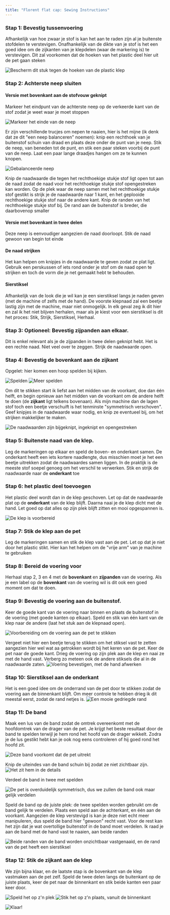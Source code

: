 ```yaml
---
title: "Florent flat cap: Sewing Instructions"
---
```


### Stap 1: Bevestig tussenvoering

Afhankelijk van hoe zwaar je stof is kan het aan te raden zijn al je buitenste stofdelen te verstevigen. Onafhankelijk van de dikte van je stof is het een goed idee om de zijkanten van je klepdelen (waar de markering is) te verstevigen. Dit zal voorkomen dat de hoeken van het plastic deel hier uit de pet gaan steken

![Bescherm dit stuk tegen de hoeken van de plastic klep](step16.svg)

### Stap 2: Achterste neep sluiten

#### Versie met bovenkant aan de stofvouw geknipt

Markeer het eindpunt van de achterste neep op de verkeerde kant van de stof zodat je weet waar je moet stoppen

![Markeer het einde van de neep](step01.jpg)

Er zijn verschillende trucjes om nepen te naaien, hier is het mijne (ik denk dat ze dit "een neep balanceren" noemen): knip een rechthoek van je buitenstof schuin van draad en plaats deze onder de punt van je neep. Stik de neep, van beneden tot de punt, en stik een paar steken voorbij de punt van de neep. Laat een paar lange draadjes hangen om ze te kunnen knopen.

![Gebalanceerde neep](step02.jpg)

Knip de naadwaarde die tegen het rechthoekige stukje stof ligt open tot aan de naad zodat de naad voor het rechthoekige stukje stof opengestreken kan worden. Op de plek waar de neep samen met het rechthoekige stukje stof gestikt is strijk je de naadwaarde naar 1 kant, en het geplooide rechthoekige stukje stof naar de andere kant. Knip de randen van het rechthoekige stukje stof bij. De rand aan de buitenstof is breder, die daarbovenop smaller

#### Versie met bovenkant in twee delen

Deze neep is eenvoudiger aangezien de naad doorloopt. Stik de naad gewoon van begin tot einde

#### De naad strijken

Het kan helpen om knipjes in de naadwaarde te geven zodat ze plat ligt. Gebruik een perskussen of iets rond onder je stof om de naad open te strijken en toch de vorm die je net gemaakt hebt te behouden.

#### Sierstiksel

Afhankelijk van de look die je wil kan je een sierstiksel langs je naden geven (met de machine of zelfs met de hand). De voorste klepnaad zal een beetje lastig zijn met de machine, maar niet onmogelijk. In elk geval zeg ik dit hier en zal ik het niet blijven herhalen, maar als je kiest voor een sierstiksel is dit het proces: Stik, Strijk, Sierstiksel, Herhaal.

### Stap 3: Optioneel: Bevestig zijpanden aan elkaar.

Dit is enkel relevant als je de zijpanden in twee delen geknipt hebt. Het is een rechte naad. Niet veel over te zeggen. Strijk de naadwaarde open.

### Stap 4: Bevestig de bovenkant aan de zijkant

Opgelet: hier komen een hoop spelden bij kijken.

![Spelden](step03.jpg) ![Meer spelden](step04.jpg)

Om dit te stikken start ik liefst aan het midden van de voorkant, doe dan één helft, en begin opnieuw aan het midden van de voorkant om de andere helft te doen (de **zijkant** ligt telkens bovenaan). Als mijn machine dan de lagen stof toch een beetje verschuift is het tenminste "symmetrisch verschoven". Geef knipjes in de naadwaarde waar nodig, en knip ze eventueel bij, om het strijken makkelijker te maken.

![De naadwaarden zijn bijgeknipt, ingeknipt en opengestreken](step05.jpg)

### Stap 5: Buitenste naad van de klep.

Leg de markeringen op elkaar en speld de boven- en onderkant samen. De onderkant heeft een iets kortere naadlengte, dus misschien moet je het een beetje uitrekken zodat de naadwaardes samen liggen. In de praktijk is de meeste stof soepel genoeg om het verschil te verwerken. Stik en strijk de naadwaarde naar de **onderkant** toe

### Stap 6: het plastic deel toevoegen

Het plastic deel wordt dan in de klep geschoven. Let op dat de naadwaarde plat op de **onderkant** van de klep blijft. Daarna naai je de klep dicht met de hand. Let goed op dat alles op zijn plek blijft zitten en mooi opgespannen is.

![De klep is voorbereid](step06.jpg)

### Stap 7: Stik de klep aan de pet

Leg de markeringen samen en stik de klep vast aan de pet. Let op dat je niet door het plastic stikt. Hier kan het helpen om de "vrije arm" van je machine te gebruiken

### Stap 8: Bereid de voering voor

Herhaal stap 2, 3 en 4 met de **bovenkant** en **zijpanden** van de voering. Als je een label op de **bovenkant** van de voering wil is dit ook een goed moment om dat te doen.

### Stap 9: Bevestig de voering aan de buitenstof.

Keer de goede kant van de voering naar binnen en plaats de buitenstof in de voering (met goede kanten op elkaar). Speld en stik van één kant van de klep naar de andere (laat het stuk aan de klepnaad open).

![Voorbereiding om de voering aan de pet te stikken](step07.jpg)

Vergeet niet hier een beetje terug te stikken om het stiksel vast te zetten aangezien hier wel wat aa getrokken wordt bij het keren van de pet. Keer de pet naar de goede kant. Drieg de voering op zijn plek aan de klep en naai ze met de hand vast. Verberg zo meteen ook de andere stiksels die al in de naadwaarde zaten. ![Voering bevestigen, met de hand afwerken](step08.jpg)

### Stap 10: Sierstiksel aan de onderkant

Het is een goed idee om de onderrand van de pet door te stikken zodat de voering aan de binnenkant blijft. Om meer controle te hebben drieg ik dit meestal eerst, zodat de rand netjes is. ![Een mooie gedriegde rand](step09.jpg)

### Stap 11: De band

Maak een lus van de band zodat de omtrek overeenkomt met de hoofdomtrek van de drager van de pet. Je krijgt het beste resultaat door de band te spelden terwijl je hem rond het hoofd van de drager wikkelt. Zodra je de lus gestikt hebt kan je ook nog eens controleren of hij goed rond het hoofd zit.

![Deze band voorkomt dat de pet uitrekt](step10.jpg)

Knip de uiteindes van de band schuin bij zodat ze niet zichtbaar zijn. ![Het zit hem in de details](step11.jpg)

Verdeel de band in twee met spelden

![De pet is overduidelijk symmetrisch, dus we zullen de band ook maar gelijk verdelen](step12.jpg)

Speld de band op de juiste plek: de twee spelden worden gebruikt om de band gelijk te verdelen. Plaats een speld aan de achterkant, en één aan de voorkant. Aangezien de klep verstevigd is kan je deze niet echt meer manipuleren, dus speld de band hier "gewoon" recht vast. Voor de rest kan het zijn dat je wat overtollige buitenstof in de band moet verdelen. Ik raad je aan de band met de hand vast te naaien, aan beide randen

![Beide randen van de band worden onzichtbaar vastgenaaid, en de rand van de pet heeft een sierstiksel](step13.jpg)

### Stap 12: Stik de zijkant aan de klep

We zijn bijna klaar, en de laatste stap is de bovenkant van de klep vastmaken aan de pet zelf. Speld de twee delen langs de buitenkant op de juiste plaats, keer de pet naar de binnenkant en stik beide kanten een paar keer door.

![Speld het op z'n plek](step14.jpg) ![Stik het op z'n plaats, vanuit de binnenkant](step15.jpg)

![Klaar!](finished.gif)
